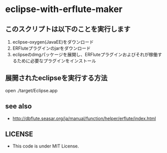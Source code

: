 # eclipse-with-erflute-maker

## このスクリプトは以下のことを実行します

1. eclipse-oxygen(JavaEE)をダウンロード
2. ERFluteプラグインのjarをダウンロード
3. eclipseのdmgパッケージを展開し、ERFluteプラグインおよびそれが稼働するために必要なプラグインをインストール

## 展開されたeclipseを実行する方法

open ./target/Eclipse.app

## see also
* http://dbflute.seasar.org/ja/manual/function/helper/erflute/index.html

## LICENSE
* This code is under MIT License.
